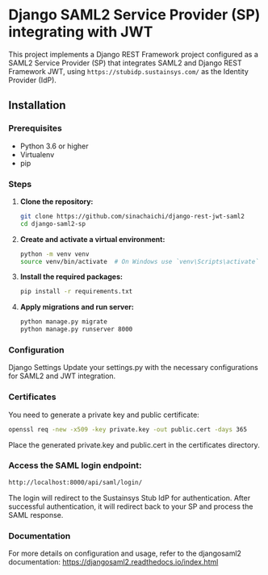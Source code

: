 # Django SAML2 Service Provider (SP) integrating with JWT

This project implements a Django REST Framework project configured as a SAML2 Service Provider (SP) that integrates SAML2 and Django REST Framework JWT, using `https://stubidp.sustainsys.com/` as the Identity Provider (IdP).

## Installation

### Prerequisites

- Python 3.6 or higher
- Virtualenv
- pip

### Steps

1. **Clone the repository:**

   ```sh
   git clone https://github.com/sinachaichi/django-rest-jwt-saml2
   cd django-saml2-sp
   ```

2. **Create and activate a virtual environment:**
    ```sh
    python -m venv venv
    source venv/bin/activate  # On Windows use `venv\Scripts\activate`
    ```
3. **Install the required packages:**

    ```sh
    pip install -r requirements.txt
    ```
4. **Apply migrations and run server:**

    ```sh
    python manage.py migrate
    python manage.py runserver 8000
    ```
### Configuration
Django Settings
Update your settings.py with the necessary configurations for SAML2 and JWT integration.

### Certificates
You need to generate a private key and public certificate:

```sh
openssl req -new -x509 -key private.key -out public.cert -days 365
```

Place the generated private.key and public.cert in the certificates directory.


### Access the SAML login endpoint:

```sh
http://localhost:8000/api/saml/login/
```
The login will redirect to the Sustainsys Stub IdP for authentication. After successful authentication, it will redirect back to your SP and process the SAML response.

### Documentation
For more details on configuration and usage, refer to the djangosaml2 documentation:
https://djangosaml2.readthedocs.io/index.html
